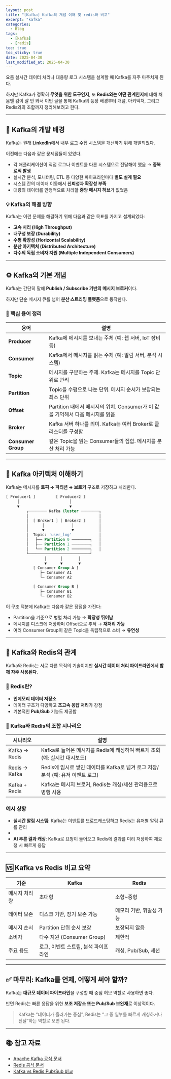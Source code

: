 ```yaml
---
layout: post
title: "[Kafka] Kafka의 개념 이해 및 redis와 비교"
excerpt: "kafka"
categories:
  - Blog
tags:
  - [kafka]
  - [redis]
toc: true
toc_sticky: true
date: 2025-04-30
last_modified_at: 2025-04-30
---
```

요즘 실시간 데이터 처리나 대용량 로그 시스템을 설계할 때 Kafka를 자주 마주치게 된다.

하지만 Kafka가 정확히 **무엇을 위한 도구인지**, 또 **Redis와는 어떤 관계인지**에 대해 처음엔 감이 잘 안 와서 이번 글을 통해 Kafka의 등장 배경부터 개념, 아키텍처, 그리고 Redis와의 조합까지 정리해보려고 한다.

---
## 📌 Kafka의 개발 배경

Kafka는 원래 **LinkedIn**에서 내부 로그 수집 시스템을 개선하기 위해 개발되었다.

이전에는 다음과 같은 문제점들이 있었다.

- 각 애플리케이션이 직접 로그나 이벤트를 다른 시스템으로 전달해야 했음 → **중복 로직 발생**
- 실시간 분석, 모니터링, ETL 등 다양한 파이프라인마다 **별도 설계 필요**
- 시스템 간의 데이터 이동에서 **신뢰성과 확장성 부족**
- 대량의 데이터를 안정적으로 처리할 **중앙 메시지 허브**가 없었음

### 💡 Kafka의 해결 방향

Kafka는 이런 문제를 해결하기 위해 다음과 같은 목표를 가지고 설계되었다:

- **고속 처리 (High Throughput)**
- **내구성 보장 (Durability)**
- **수평 확장성 (Horizontal Scalability)**
- **분산 아키텍처 (Distributed Architecture)**
- **다수의 독립 소비자 지원 (Multiple Independent Consumers)**

---

## ⚙️ Kafka의 기본 개념

Kafka는 간단히 말해 **Publish / Subscribe 기반의 메시지 브로커**이다.

하지만 단순 메시지 큐를 넘어 **분산 스트리밍 플랫폼**으로 동작한다.

### 🔹 핵심 용어 정리

| 용어 | 설명 |
| --- | --- |
| **Producer** | Kafka에 메시지를 보내는 주체 (예: 웹 서버, IoT 장비 등) |
| **Consumer** | Kafka에서 메시지를 읽는 주체 (예: 알림 서버, 분석 시스템) |
| **Topic** | 메시지를 구분하는 주제. Kafka는 메시지를 Topic 단위로 관리 |
| **Partition** | Topic을 수평으로 나눈 단위. 메시지 순서가 보장되는 최소 단위 |
| **Offset** | Partition 내에서 메시지의 위치. Consumer가 이 값을 기억해서 다음 메시지를 읽음 |
| **Broker** | Kafka 서버 하나를 의미. Kafka는 여러 Broker로 클러스터를 구성함 |
| **Consumer Group** | 같은 Topic을 읽는 Consumer들의 집합. 메시지를 분산 처리 가능 |

---

## 🧠 Kafka 아키텍처 이해하기

Kafka는 메시지를 **토픽 → 파티션 → 브로커** 구조로 저장하고 처리한다.

```sql
[ Producer1 ]         [ Producer2 ]
     │                      │
     ▼                      ▼
         ┌──────── Kafka Cluster ────────┐
         │                               │
         │  [ Broker1 ] [ Broker2 ]      │
         │      │            │           │
         │      ▼            ▼           │
         │  Topic: 'user_log'            │
         │   ├── Partition 0 ────────┐   │
         │   ├── Partition 1 ────────┐   │
         │   └── Partition 2 ────────┐   │
         └───────────────────────────┘
                 │      │       │
                 ▼      ▼       ▼
            [ Consumer Group A ]
               ├─ Consumer A1
               └─ Consumer A2

            [ Consumer Group B ]
               ├─ Consumer B1
               └─ Consumer B2

```

이 구조 덕분에 Kafka는 다음과 같은 장점을 가진다:

- Partition을 기준으로 병렬 처리 가능 → **확장성 뛰어남**
- 메시지를 디스크에 저장하며 Offset으로 추적 → **재처리 가능**
- 여러 Consumer Group이 같은 Topic을 독립적으로 소비 → **유연성**

---

## 🔄 Kafka와 Redis의 관계

Kafka와 Redis는 서로 다른 목적의 기술이지만 **실시간 데이터 처리 파이프라인에서 함께 자주 사용된다.**

### 📌 Redis란?

- **인메모리 데이터 저장소**
- 데이터 구조가 다양하고 **초고속 응답 처리**가 강점
- 기본적인 **Pub/Sub** 기능도 제공함

### 🤝 Kafka와 Redis의 조합 시나리오

| 시나리오 | 설명 |
| --- | --- |
| Kafka → Redis | Kafka로 들어온 메시지를 Redis에 캐싱하여 빠르게 조회 (예: 실시간 대시보드) |
| Redis → Kafka | Redis에 임시로 쌓인 데이터를 Kafka로 넘겨 로그 저장/분석 (예: 유저 이벤트 로그) |
| Kafka + Redis | Kafka는 메시지 브로커, Redis는 캐싱/세션 관리용으로 병행 사용 |

### 예시 상황

- **실시간 알림 시스템**: Kafka는 이벤트를 브로드캐스팅하고 Redis는 유저별 알림 큐를 관리
- 
- **AI 추론 결과 캐싱**: Kafka로 요청이 들어오고 Redis에 결과를 미리 저장하여 재요청 시 빠르게 응답

---

## 🆚 Kafka vs Redis 비교 요약

| 기준 | Kafka | Redis |
| --- | --- | --- |
| 메시지 처리량 | 초대형 | 소형~중형 |
| 데이터 보존 | 디스크 기반, 장기 보존 가능 | 메모리 기반, 휘발성 가능 |
| 메시지 순서 | Partition 단위 순서 보장 | 보장되지 않음 |
| 소비자 | 다수 지원 (Consumer Group) | 제한적 |
| 주요 용도 | 로그, 이벤트 스트림, 분석 파이프라인 | 캐싱, Pub/Sub, 세션 |

---

## ✅ 마무리: Kafka를 언제, 어떻게 써야 할까?

Kafka는 **대규모 데이터 파이프라인**을 구성할 때 중심 허브 역할로 사용하면 좋다.

반면 Redis는 빠른 응답을 위한 **보조 저장소 또는 Pub/Sub 보완재**로 이상적이다.

> Kafka는 “데이터가 흘러가는 중심”, Redis는 “그 중 일부를 빠르게 캐싱하거나 전달”하는 역할로 보면 된다.
> 

---

## 📚 참고 자료

- [Apache Kafka 공식 문서](https://kafka.apache.org/)
- [Redis 공식 문서](https://redis.io/)
- [Kafka vs Redis Pub/Sub 비교](https://www.confluent.io/blog/kafka-fastest-messaging-system/)